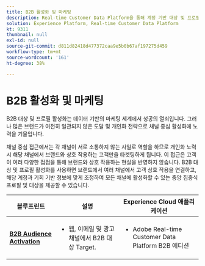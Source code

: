 ```yaml
---
title: B2B 활성화 및 마케팅
description: Real-time Customer Data Platform을 통해 계정 기반 대상 및 프로필 중심의 고객 경험을 ​ 제공합니다.
solution: Experience Platform, Real-time Customer Data Platform
kt: 9311
thumbnail: null
exl-id: null
source-git-commit: d811d82418d477372caa9e5b0b67af197275d459
workflow-type: tm+mt
source-wordcount: '161'
ht-degree: 38%

---
```



# B2B 활성화 및 마케팅

B2B 대상 및 프로필 활성화는 데이터 기반의 마케팅 세계에서 성공의 열쇠입니다. 그러나 많은 브랜드가 여전히 일관되지 않은 도달 및 개인화 전략으로 채널 중심 활성화에 노력을 기울입니다.

채널 중심 접근에서는 각 채널이 서로 소통하지 않는 사일로 역할을 하므로 개인화 노력 시 해당 채널에서 브랜드와 상호 작용하는 고객만을 타겟팅하게 됩니다. 이 접근은 고객이 여러 다양한 접점을 통해 브랜드와 상호 작용하는 현실을 반영하지 않습니다. B2B 대상 및 프로필 활성화를 사용하면 브랜드에서 여러 채널에서 고객 상호 작용을 연결하고, 해당 계정과 기회 기반 정보에 맞게 조정하여 모든 채널에 활성화할 수 있는 중앙 집중식 프로필 및 대상을 제공할 수 있습니다.

| 블루프린트 | 설명 | Experience Cloud 애플리케이션 |
|---|---|---|
| **[B2B Audience Activation](b2bactivation.md)** | <ul><li>웹, 이메일 및 광고 채널에서 B2B 대상 Target.</li></ul> | <ul><li>Adobe Real-time Customer Data Platform B2B 에디션</li></ul> |
